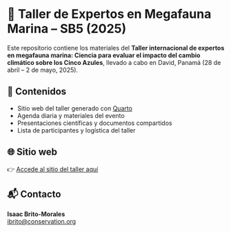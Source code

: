 # 🌊 Taller de Expertos en Megafauna Marina – SB5 (2025)

Este repositorio contiene los materiales del **Taller internacional de expertos en megafauna marina: Ciencia para evaluar el impacto del cambio climático sobre los Cinco Azules**, llevado a cabo en David, Panamá (28 de abril – 2 de mayo, 2025).

## 📂 Contenidos

- Sitio web del taller generado con [Quarto](https://quarto.org/)
- Agenda diaria y materiales del evento
- Presentaciones científicas y documentos compartidos
- Lista de participantes y logística del taller

## 🌐 Sitio web

👉 [Accede al sitio del taller aquí](https://isaakbm.github.io/megafauna_CC_workshop2025/)

## 📬 Contacto

**Isaac Brito-Morales**  
[ibrito@conservation.org](mailto:ibrito@conservation.org)
